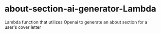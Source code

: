# about-section-ai-generator-Lambda
Lambda function that utilizes Openai to generate an about section for a user's cover letter
